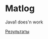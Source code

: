 # Matlog
Java1 does'n work

[Результаты](https://docs.google.com/spreadsheets/d/1CKpOfeKkaj1osBUnMQIa8XFhENcWnIrSPoR7GUHCXd0/edit#gid=0)
